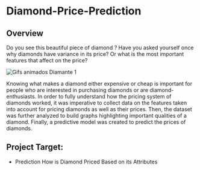 # Diamond-Price-Prediction
## Overview
Do you see this beautiful piece of diamond ?
Have you asked yourself once why diamonds have variance in its price? Or what is the most important features that affect on the price?

![Gifs animados Diamante 1](https://user-images.githubusercontent.com/57889870/146094904-fffd76d4-04e1-4c9c-aaa0-d9a91a48b61a.gif)

Knowing what makes a diamond either expensive or cheap is important for people who are interested in purchasing diamonds or are diamond-enthusiasts.
In order to fully understand how the pricing system of diamonds worked, it was imperative to collect data on the features taken into account for pricing diamonds as well as their prices. Then, the dataset was further analyzed to build graphs highlighting important qualities of a diamond. Finally, a predictive model was created to predict the prices of diamonds.

## Project Target:
- Prediction How is Diamond Priced Based on its Attributes
